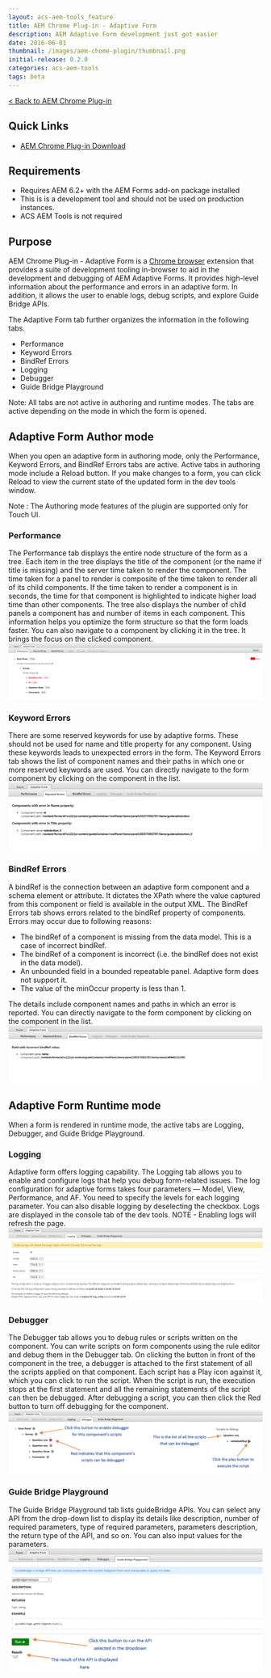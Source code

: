 ```yaml
---
layout: acs-aem-tools_feature
title: AEM Chrome Plug-in - Adaptive Form
description: AEM Adaptive Form development just got easier
date: 2016-06-01
thumbnail: /images/aem-chome-plugin/thumbnail.png
initial-release: 0.2.0
categories: acs-aem-tools
tags: beta
---
```


[< Back to AEM Chrome Plug-in](/acs-aem-tools/aem-chrome-plugin)

## Quick Links

* [AEM Chrome Plug-in Download](https://chrome.google.com/webstore/detail/aem-chrome-plug-in/ejdcnikffjleeffpigekhccpepplaode)

## Requirements

* Requires AEM 6.2+ with the AEM Forms add-on package installed
* This is is a development tool and should not be used on production instances.
* ACS AEM Tools is not required

## Purpose

AEM Chrome Plug-in - Adaptive Form is a [Chrome browser](https://www.google.com/chrome/browser/desktop/index.html) extension that provides a suite of development tooling in-browser to aid in the development and debugging of AEM Adaptive Forms. It provides high-level information about the performance and errors in an adaptive form. In addition, it allows the user to enable logs, debug scripts, and explore Guide Bridge APIs.

The Adaptive Form tab further organizes the information in the following tabs.

*	Performance
*	Keyword Errors
*	BindRef Errors
*	Logging
*	Debugger
*	Guide Bridge Playground

Note: All tabs are not active in authoring and runtime modes. The tabs are active depending on the mode in which the form is opened.

## Adaptive Form Author mode

When you open an adaptive form in authoring mode, only the Performance, Keyword Errors, and BindRef Errors tabs are active. Active tabs in authoring mode include a Reload button. If you make changes to a form, you can click Reload to view the current state of the updated form in the dev tools window.

Note : The Authoring mode features of the plugin are supported only for Touch UI.

### Performance
The Performance tab displays the entire node structure of the form as a tree. Each item in the tree displays the title of the component (or the name if title is missing) and the server time taken to render the component. The time taken for a panel to render is composite of the time taken to render all of its child components. If the time taken to render a component is in seconds, the time for that component is highlighted to indicate higher load time than other components. The tree also displays the number of child panels a component has and number of items in each component. This information helps you optimize the form structure so that the form loads faster. You can also navigate to a component by clicking it in the tree. It brings the focus on the clicked component.
![AEM Plugin - AF Performance Tab](acs-aem-tools/images/aem-chrome-plugin/adaptiveFormImages/performance-tab.png)

### Keyword Errors
There are some reserved keywords for use by adaptive forms. These should not be used for name and title property for any component.  Using these keywords leads to unexpected errors in the form. The Keyword Errors tab shows the list of component names and their paths in which one or more reserved keywords are used. You can directly navigate to the form component by clicking on the component in the list.
![AEM Plugin - AF Keyword Tab](acs-aem-tools/images/aem-chrome-plugin/adaptiveFormImages/keyword-tab.png)

### BindRef Errors
A bindRef is the connection between an adaptive form component and a schema element or attribute. It dictates the XPath where the value captured from this component or field is available in the output XML.
The BindRef Errors tab shows errors related to the bindRef property of components. Errors may occur due to following reasons:

*	The bindRef of a component is missing from the data model. This is a case of incorrect bindRef.
*	The bindRef of a component is incorrect (i.e. the bindRef does not exist in the data model).
*	An unbounded field in a bounded repeatable panel. Adaptive form does not support it.
*	The value of the minOccur property is less than 1.

The details include component names and paths in which an error is reported. You can directly navigate to the form component by clicking on the component in the list.
![AEM Plugin - AF BindRef Tab](acs-aem-tools/images/aem-chrome-plugin/adaptiveFormImages/bindref-error.png)


## Adaptive Form Runtime mode

When a form is rendered in runtime mode, the active tabs are Logging, Debugger, and Guide Bridge Playground.

### Logging
Adaptive form offers logging capability. The Logging tab allows you to enable and configure logs that help you debug form-related issues. The log configuration for adaptive forms takes four parameters — Model, View, Performance, and AF. You need to specify the levels for each logging parameter. You can also disable logging by deselecting the checkbox. Logs are displayed in the console tab of the dev tools.
NOTE - Enabling logs will refresh the page.
![AEM Plugin - AF Logging Tab](acs-aem-tools/images/aem-chrome-plugin/adaptiveFormImages/logging-tab.png)

### Debugger
The Debugger tab allows you to debug rules or scripts written on the component. You can write scripts on form components using the rule editor and debug them in the Debugger tab. On clicking the button in front of the component in the tree, a debugger is attached to the first statement of all the scripts applied on that component. Each script has a Play icon against it, which you can click to run the script. When the script is run, the execution stops at the first statement and all the remaining statements of the script can then be debugged. After debugging a script, you can then click the Red button to turn off debugging for the component.
![AEM Plugin - AF Debugger Tab](acs-aem-tools/images/aem-chrome-plugin/adaptiveFormImages/debugger-tab.png)

### Guide Bridge Playground
The Guide Bridge Playground tab lists guideBridge APIs. You can select any API from the drop-down list to display its details like description, number of required parameters, type of required parameters, parameters description, the return type of the API, and so on. You can also input values for the parameters.
![AEM Plugin - AF Bridge Tab](acs-aem-tools/images/aem-chrome-plugin/adaptiveFormImages/bridge-tab.png)
